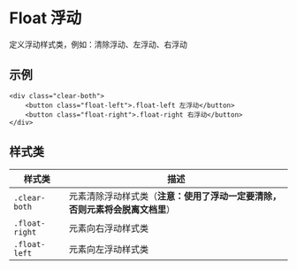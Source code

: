 # Float 浮动
定义浮动样式类，例如：清除浮动、左浮动、右浮动

## 示例
```
<div class="clear-both">
    <button class="float-left">.float-left 左浮动</button>
    <button class="float-right">.float-right 右浮动</button>
</div>
```

## 样式类
样式类 | 描述
--- | ---
`.clear-both` | 元素清除浮动样式类（**注意：使用了浮动一定要清除，否则元素将会脱离文档里**）
`.float-right` | 元素向右浮动样式类
`.float-left` | 元素向左浮动样式类
